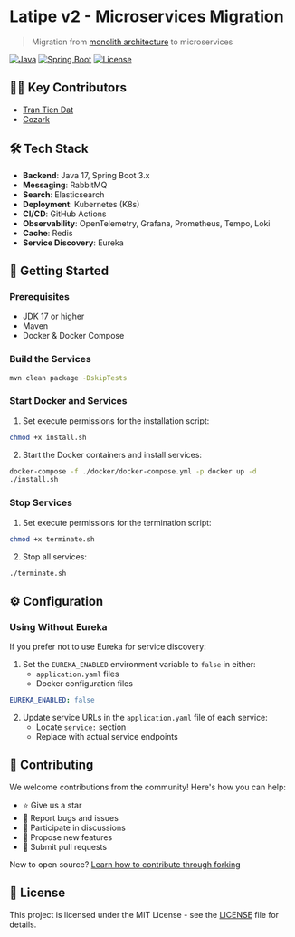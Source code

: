 # Latipe v2 - Microservices Migration

> Migration from [monolith architecture](https://github.com/tdatIT/latipe-web-project) to microservices

[![Java](https://img.shields.io/badge/Java-17-orange.svg)](https://www.oracle.com/java/)
[![Spring Boot](https://img.shields.io/badge/Spring%20Boot-3.0-green.svg)](https://spring.io/projects/spring-boot)
[![License](https://img.shields.io/badge/License-MIT-blue.svg)](LICENSE)

## 👨‍💻 Key Contributors

- [Tran Tien Dat](https://github.com/tdatIT)
- [Cozark](https://github.com/longho2002)

## 🛠️ Tech Stack

- **Backend**: Java 17, Spring Boot 3.x
- **Messaging**: RabbitMQ
- **Search**: Elasticsearch
- **Deployment**: Kubernetes (K8s)
- **CI/CD**: GitHub Actions
- **Observability**: OpenTelemetry, Grafana, Prometheus, Tempo, Loki
- **Cache**: Redis
- **Service Discovery**: Eureka

## 🚀 Getting Started

### Prerequisites

- JDK 17 or higher
- Maven
- Docker & Docker Compose

### Build the Services

```bash
mvn clean package -DskipTests
```

### Start Docker and Services

1. Set execute permissions for the installation script:

```bash
chmod +x install.sh
```

2. Start the Docker containers and install services:

```bash
docker-compose -f ./docker/docker-compose.yml -p docker up -d
./install.sh
```

### Stop Services

1. Set execute permissions for the termination script:

```bash
chmod +x terminate.sh
```

2. Stop all services:

```bash
./terminate.sh
```

## ⚙️ Configuration

### Using Without Eureka

If you prefer not to use Eureka for service discovery:

1. Set the `EUREKA_ENABLED` environment variable to `false` in either:
   - `application.yaml` files
   - Docker configuration files

```yaml
EUREKA_ENABLED: false
```

2. Update service URLs in the `application.yaml` file of each service:
   - Locate `service:` section
   - Replace with actual service endpoints

## 🤝 Contributing

We welcome contributions from the community! Here's how you can help:

- ⭐ Give us a star
- 🐛 Report bugs and issues
- 💬 Participate in discussions
- 🔧 Propose new features
- 📝 Submit pull requests

New to open source? [Learn how to contribute through forking](https://docs.github.com/en/get-started/quickstart/contributing-to-projects)

## 📄 License

This project is licensed under the MIT License - see the [LICENSE](LICENSE) file for details.